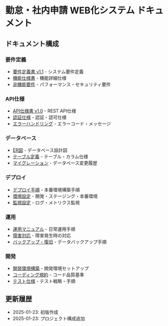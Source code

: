 # 勤怠・社内申請 WEB化システム ドキュメント

## ドキュメント構成

### 要件定義
- [要件定義書 v1.1](./requirements/requirements-v1.1.md) - システム要件定義
- [機能仕様書](./requirements/functional-specifications.md) - 機能詳細仕様
- [非機能要件](./requirements/non-functional-requirements.md) - パフォーマンス・セキュリティ要件

### API仕様
- [API仕様書 v1.0](./api/api-specification-v1.0.md) - REST API仕様
- [認証仕様](./api/authentication.md) - 認証・認可仕様
- [エラーハンドリング](./api/error-handling.md) - エラーコード・メッセージ

### データベース
- [ER図](./database/er-diagram.md) - データベース設計図
- [テーブル定義](./database/table-definitions.md) - テーブル・カラム仕様
- [マイグレーション](./database/migrations/) - データベース変更履歴

### デプロイ
- [デプロイ手順](./deployment/deployment-guide.md) - 本番環境構築手順
- [環境設定](./deployment/environment-setup.md) - 開発・ステージング・本番環境
- [監視設定](./deployment/monitoring.md) - ログ・メトリクス監視

### 運用
- [運用マニュアル](./operations/operation-manual.md) - 日常運用手順
- [障害対応](./operations/incident-response.md) - 障害発生時の対応
- [バックアップ・復旧](./operations/backup-recovery.md) - データバックアップ手順

### 開発
- [開発環境構築](./development/setup.md) - 開発環境セットアップ
- [コーディング規約](./development/coding-standards.md) - コード品質基準
- [テスト仕様](./development/testing.md) - テスト戦略・手順

## 更新履歴
- 2025-01-23: 初版作成
- 2025-01-23: プロジェクト構成追加



